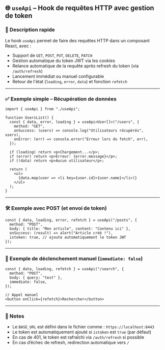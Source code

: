 
## 🌐 `useApi` – Hook de requêtes HTTP avec gestion de token

### 📌 Description rapide

Le hook `useApi` permet de faire des requêtes HTTP dans un composant React, avec :
- Support de `GET`, `POST`, `PUT`, `DELETE`, `PATCH`
- Gestion automatique du token JWT via les cookies
- Relance automatique de la requête après refresh du token (via `/auth/refresh`)
- Lancement immédiat ou manuel configurable
- Retour de l'état (`loading`, `error`, `data`) et fonction `refetch`

---

### ✅ Exemple simple – Récupération de données

```tsx
import { useApi } from "./useApi";

function UsersList() {
  const { data, error, loading } = useApi<User[]>("/users", {
    method: "GET",
    onSuccess: (users) => console.log("Utilisateurs récupérés", users),
    onError: (err) => console.error("Erreur lors du fetch", err),
  });

  if (loading) return <p>Chargement...</p>;
  if (error) return <p>Erreur: {error.message}</p>;
  if (!data) return <p>Aucun utilisateur</p>;

  return (
    <ul>
      {data.map(user => <li key={user.id}>{user.name}</li>)}
    </ul>
  );
}
```

---

### 🛠 Exemple avec POST (et envoi de token)

```tsx
const { data, loading, error, refetch } = useApi("/posts", {
  method: "POST",
  body: { title: "Mon article", content: "Contenu ici" },
  onSuccess: (result) => alert("Article créé !"),
  istoken: true, // ajoute automatiquement le token JWT
});
```

---

### 🔁 Exemple de déclenchement manuel (`immediate: false`)

```tsx
const { data, loading, refetch } = useApi("/search", {
  method: "POST",
  body: { query: "test" },
  immediate: false,
});

// Appel manuel
<button onClick={refetch}>Rechercher</button>
```

---

### 🧠 Notes
- Le `BASE_URL` est défini dans le fichier comme : `https://localhost:8443`
- Le token est automatiquement ajouté si `istoken` est `true` (par défaut)
- En cas de 401, le token est rafraîchi via `/auth/refresh` si possible
- En cas d’échec de refresh, redirection automatique vers `/`
